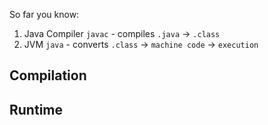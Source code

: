 So far you know:
1. Java Compiler `javac` - compiles `.java` -> `.class`
2. JVM       `java` - converts `.class` -> `machine code` -> `execution` 




<h2>Compilation</h2>

<h2>Runtime</h2>
